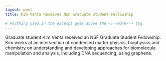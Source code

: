 ```yaml
---
layout: post
title: Kim Venta Receives NSF Graduate Student Fellowship

# Anything used in the excerpt goes above the <!--more--> tag.
---
```

Graduate student Kim Venta received an NSF Graduate Student Fellowship. Kim works at an intersection of condensed matter physics, biophysics and chemistry on understanding and developing approaches for biomolecule manipulation and analysis, including DNA sequencing, using graphene.

<!--more-->
